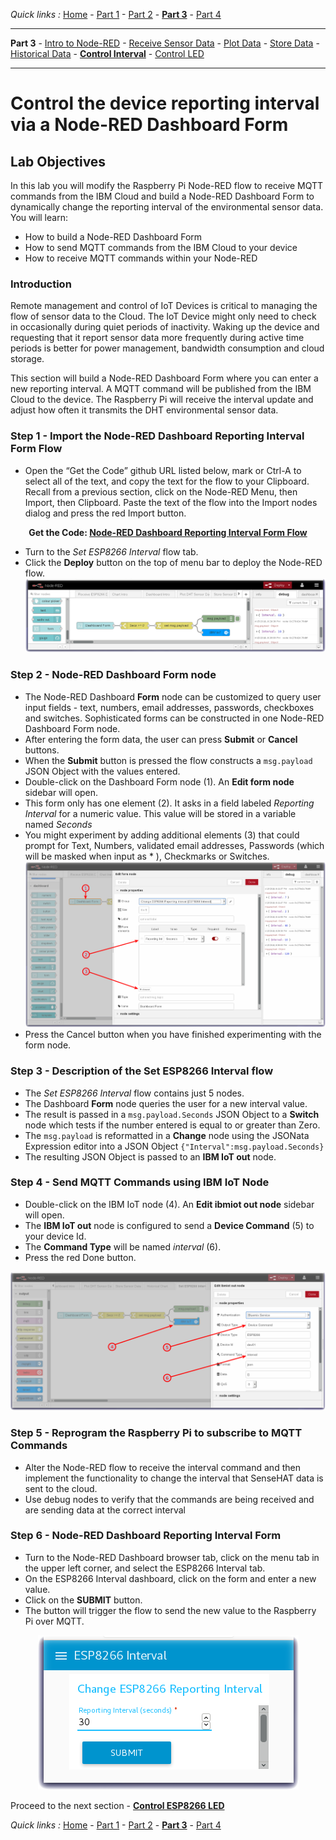 *Quick links :*
[Home](/README.md) - [Part 1](/part1/README.md) - [Part 2](/part2/README.md) - [**Part 3**](/part3/README.md) - [Part 4](/part4/README.md)
***
**Part 3** - [Intro to Node-RED](/part3/NODERED.md) - [Receive Sensor Data](/part3/DHTDATA.md) - [Plot Data](/part3/DASHBOARD.md) - [Store Data](/part3/CLOUDANT.md) - [Historical Data](/part3/HISTORY.md) - [**Control Interval**](/part3/INTERVAL.md) - [Control LED](/part3/LED.md)
***

# Control the device reporting interval via a Node-RED Dashboard Form

## Lab Objectives

In this lab you will modify the Raspberry Pi Node-RED flow to receive MQTT commands from the IBM Cloud and build a Node-RED Dashboard Form to dynamically change the reporting interval of the environmental sensor data.  You will learn:

- How to build a Node-RED Dashboard Form
- How to send MQTT commands from the IBM Cloud to your device
- How to receive MQTT commands within your Node-RED

### Introduction
Remote management and control of IoT Devices is critical to managing the flow of sensor data to the Cloud. The IoT Device might only need to check in occasionally during quiet periods of inactivity. Waking up the device and requesting that it report sensor data more frequently during active time periods is better for power management, bandwidth consumption and cloud storage.

This section will build a Node-RED Dashboard Form where you can enter a new reporting interval.  A MQTT command will be published from the IBM Cloud to the device. The Raspberry Pi will receive the interval update and adjust how often it transmits the DHT environmental sensor data.

### Step 1 - Import the Node-RED Dashboard Reporting Interval Form Flow

- Open the “Get the Code” github URL listed below, mark or Ctrl-A to select all of the text, and copy the text for the flow to your Clipboard. Recall from a previous section, click on the Node-RED Menu, then Import, then Clipboard. Paste the text of the flow into the Import nodes dialog and press the red Import button.

<p align="center">
  <strong>Get the Code: <a href="flows/NRD-ReportingInterval-Form.json">Node-RED Dashboard Reporting Interval Form Flow</strong></a>
</p>

* Turn to the *Set ESP8266 Interval* flow tab.
* Click the **Deploy** button on the top of menu bar to deploy the Node-RED flow.
![Node-RED Dashboard Form flow screenshot](screenshots/NRD-ReportingIntervalForm-flow.png)

### Step 2 - Node-RED Dashboard Form node

- The Node-RED Dashboard **Form** node can be customized to query user input fields - text, numbers, email addresses, passwords, checkboxes and switches.  Sophisticated forms can be constructed in one Node-RED Dashboard Form node.
- After entering the form data, the user can press **Submit** or **Cancel** buttons.
- When the **Submit** button is pressed the flow constructs a ```msg.payload``` JSON Object with the values entered.
- Double-click on the Dashboard Form node (1). An **Edit form node** sidebar will open.
- This form only has one element (2). It asks in a field labeled *Reporting Interval* for a numeric value. This value will be stored in a variable named *Seconds*
- You might experiment by adding additional elements (3) that could prompt for Text, Numbers, validated email addresses, Passwords (which will be masked when input as * ), Checkmarks or Switches.
![Node-RED Dashboard Form flow node](screenshots/NRD-ReportingIntervalForm-formnode.png)
- Press the Cancel button when you have finished experimenting with the form node.

### Step 3 - Description of the Set ESP8266 Interval flow

- The *Set ESP8266 Interval* flow contains just 5 nodes.
- The Dashboard **Form** node queries the user for a new interval value.
- The result is passed in a ```msg.payload.Seconds``` JSON Object to a **Switch** node which tests if the number entered is equal to or greater than Zero.
- The ```msg.payload``` is reformatted in a **Change** node using the JSONata Expression editor into a JSON Object ```{"Interval":msg.payload.Seconds}```
- The resulting JSON Object is passed to an **IBM IoT out** node.

### Step 4 - Send MQTT Commands using IBM IoT Node
* Double-click on the IBM IoT node (4). An **Edit ibmiot out node** sidebar will open.
* The **IBM IoT out** node is configured to send a **Device Command** (5) to your device Id.
* The **Command Type** will be named *interval* (6).
* Press the red Done button.

![Node-RED Dashboard Form flow node](screenshots/NRD-ReportingIntervalForm-iotnode.png)

### Step 5 - Reprogram the Raspberry Pi to subscribe to MQTT Commands

- Alter the Node-RED flow to receive the interval command and then implement the functionality to change the interval that SenseHAT data is sent to the cloud.
- Use debug nodes to verify that the commands are being received and are sending data at the correct interval

### Step 6 - Node-RED Dashboard Reporting Interval Form

- Turn to the Node-RED Dashboard browser tab, click on the menu tab in the upper left corner, and select the ESP8266 Interval tab.
- On the ESP8266 Interval dashboard, click on the form and enter a new value.
- Click on the **SUBMIT** button.
- The button will trigger the flow to send the new value to the Raspberry Pi over MQTT.

<p align="center">
<img height="247" width="417" src="screenshots/NRD-ReportingIntervalForm.png">
</p>

Proceed to the next section - [**Control ESP8266 LED**](/part3/LED.md)

*Quick links :*
[Home](/README.md) - [Part 1](/part1/README.md) - [Part 2](/part2/README.md) - [**Part 3**](/part3/README.md) - [Part 4](/part4/README.md)
